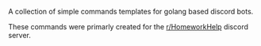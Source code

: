 A collection of simple commands templates for golang based discord bots.

These commands were primarly created for the [r/HomeworkHelp](https://discord.gg/mTy6ynkwGF "invite link") discord server.